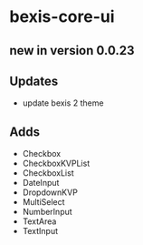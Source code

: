 # bexis-core-ui

## new in version 0.0.23

## Updates
- update bexis 2 theme

## Adds 
- Checkbox
- CheckboxKVPList 
- CheckboxList 
- DateInput 
- DropdownKVP 
- MultiSelect 
- NumberInput
- TextArea
- TextInput

